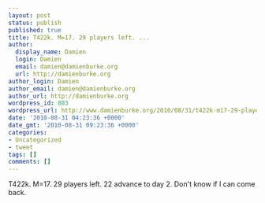 ```yaml
---
layout: post
status: publish
published: true
title: T422k. M=17. 29 players left. ...
author:
  display_name: Damien
  login: Damien
  email: damien@damienburke.org
  url: http://damienburke.org
author_login: Damien
author_email: damien@damienburke.org
author_url: http://damienburke.org
wordpress_id: 883
wordpress_url: http://www.damienburke.org/2010/08/31/t422k-m17-29-players-left/
date: '2010-08-31 04:23:36 +0000'
date_gmt: '2010-08-31 09:23:36 +0000'
categories:
- Uncategorized
- tweet
tags: []
comments: []
---
```

<p>T422k. M=17. 29 players left. 22 advance to day 2. Don't know if I can come back.</p>
